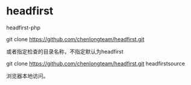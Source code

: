 # headfirst
headfirst-php

git clone https://github.com/chenlongteam/headfirst.git

或者指定检查的目录名称，不指定默认为headfirst

git clone https://github.com/chenlongteam/headfirst.git headfirstsource

浏览器本地访问。
